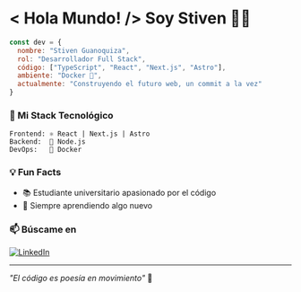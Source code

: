 # < Hola Mundo! /> Soy Stiven 👨‍💻

```js
const dev = {
  nombre: "Stiven Guanoquiza",
  rol: "Desarrollador Full Stack",
  código: ["TypeScript", "React", "Next.js", "Astro"],
  ambiente: "Docker 🐳",
  actualmente: "Construyendo el futuro web, un commit a la vez"
}
```

### 🚀 Mi Stack Tecnológico
```
Frontend: ⚛️ React | Next.js | Astro
Backend:  🔧 Node.js
DevOps:   🐳 Docker
```

### 💡 Fun Facts
- 📚 Estudiante universitario apasionado por el código
- 🌱 Siempre aprendiendo algo nuevo

### 📫 Búscame en
[![LinkedIn](https://img.shields.io/badge/LinkedIn-blue?style=flat-square&logo=linkedin)](https://www.linkedin.com/in/stivengt09/)

---
*"El código es poesía en movimiento"* 🚀
